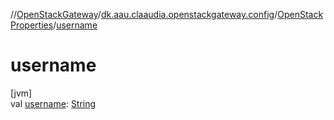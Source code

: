 //[OpenStackGateway](../../../index.md)/[dk.aau.claaudia.openstackgateway.config](../index.md)/[OpenStackProperties](index.md)/[username](username.md)

# username

[jvm]\
val [username](username.md): [String](https://kotlinlang.org/api/latest/jvm/stdlib/kotlin/-string/index.html)
